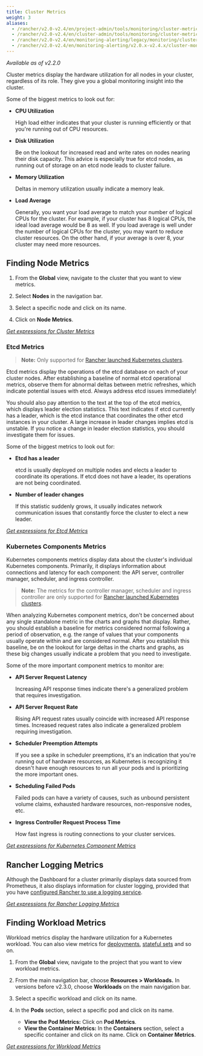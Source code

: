 ```yaml
---
title: Cluster Metrics
weight: 3
aliases:
  - /rancher/v2.0-v2.4/en/project-admin/tools/monitoring/cluster-metrics
  - /rancher/v2.0-v2.4/en/cluster-admin/tools/monitoring/cluster-metrics
  - /rancher/v2.0-v2.4/en/monitoring-alerting/legacy/monitoring/cluster-monitoring/cluster-metrics
  - /rancher/v2.0-v2.4/en/monitoring-alerting/v2.0.x-v2.4.x/cluster-monitoring/cluster-metrics
---
```


_Available as of v2.2.0_

Cluster metrics display the hardware utilization for all nodes in your cluster, regardless of its role. They give you a global monitoring insight into the cluster.

Some of the biggest metrics to look out for:

- **CPU Utilization**

    High load either indicates that your cluster is running efficiently or that you're running out of CPU resources.

- **Disk Utilization**

    Be on the lookout for increased read and write rates on nodes nearing their disk capacity. This advice is especially true for etcd nodes, as running out of storage on an etcd node leads to cluster failure.

- **Memory Utilization**

    Deltas in memory utilization usually indicate a memory leak.

- **Load Average**

     Generally, you want your load average to match your number of logical CPUs for the cluster. For example, if your cluster has 8 logical CPUs, the ideal load average would be 8 as well. If you load average is well under the number of logical CPUs for the cluster, you may want to reduce cluster resources. On the other hand, if your average is over 8, your cluster may need more resources.

## Finding Node Metrics

1. From the **Global** view, navigate to the cluster that you want to view metrics.

1. Select **Nodes** in the navigation bar.

1. Select a specific node and click on its name.

1. Click on **Node Metrics**.

[_Get expressions for Cluster Metrics_](./monitoring-alerting/v2.0.x-v2.4.x/cluster-monitoring/expression/#cluster-metrics)

### Etcd Metrics

>**Note:** Only supported for [Rancher launched Kubernetes clusters](./cluster-provisioning/rke-clusters.md).

Etcd metrics display the operations of the etcd database on each of your cluster nodes. After establishing a baseline of normal etcd operational metrics, observe them for abnormal deltas between metric refreshes, which indicate potential issues with etcd. Always address etcd issues immediately!

You should also pay attention to the text at the top of the etcd metrics, which displays leader election statistics. This text indicates if etcd currently has a leader, which is the etcd instance that coordinates the other etcd instances in your cluster. A large increase in leader changes implies etcd is unstable. If you notice a change in leader election statistics, you should investigate them for issues.

Some of the biggest metrics to look out for:

- **Etcd has a leader**

    etcd is usually deployed on multiple nodes and elects a leader to coordinate its operations. If etcd does not have a leader, its operations are not being coordinated.

- **Number of leader changes**

    If this statistic suddenly grows, it usually indicates network communication issues that constantly force the cluster to elect a new leader.

[_Get expressions for Etcd Metrics_](./monitoring-alerting/v2.0.x-v2.4.x/cluster-monitoring/expression/#etcd-metrics)

### Kubernetes Components Metrics

Kubernetes components metrics display data about the cluster's individual Kubernetes components. Primarily, it displays information about connections and latency for each component: the API server, controller manager, scheduler, and ingress controller.

>**Note:** The metrics for the controller manager, scheduler and ingress controller are only supported for [Rancher launched Kubernetes clusters](./cluster-provisioning/rke-clusters.md).

When analyzing Kubernetes component metrics, don't be concerned about any single standalone metric in the charts and graphs that display. Rather, you should establish a baseline for metrics considered normal following a period of observation, e.g. the range of values that your components usually operate within and are considered normal. After you establish this baseline, be on the lookout for large deltas in the charts and graphs, as these big changes usually indicate a problem that you need to investigate.

Some of the more important component metrics to monitor are:

- **API Server Request Latency**

    Increasing API response times indicate there's a generalized problem that requires investigation.

- **API Server Request Rate**

    Rising API request rates usually coincide with increased API response times. Increased request rates also indicate a generalized problem requiring investigation.

- **Scheduler Preemption Attempts**

    If you see a spike in scheduler preemptions, it's an indication that you're running out of hardware resources, as Kubernetes is recognizing it doesn't have enough resources to run all your pods and is prioritizing the more important ones.

- **Scheduling Failed Pods**

    Failed pods can have a variety of causes, such as unbound persistent volume claims, exhausted hardware resources, non-responsive nodes, etc.

- **Ingress Controller Request Process Time**

    How fast ingress is routing connections to your cluster services.

[_Get expressions for Kubernetes Component Metrics_](./monitoring-alerting/legacy/monitoring/cluster-monitoring/expression/#kubernetes-components-metrics)

## Rancher Logging Metrics

Although the Dashboard for a cluster primarily displays data sourced from Prometheus, it also displays information for cluster logging, provided that you have [configured Rancher to use a logging service](./cluster-admin/tools/logging.md).

[_Get expressions for Rancher Logging Metrics_](./monitoring-alerting/v2.0.x-v2.4.x/cluster-monitoring/expression/#rancher-logging-metrics)

## Finding Workload Metrics

Workload metrics display the hardware utilization for a Kubernetes workload. You can also view metrics for [deployments](https://kubernetes.io/docs/concepts/workloads/controllers/deployment.md), [stateful sets](https://kubernetes.io/docs/concepts/workloads/controllers/statefulset.md) and so on.

1. From the **Global** view, navigate to the project that you want to view workload metrics.

1. From the main navigation bar, choose **Resources > Workloads.** In versions before v2.3.0, choose **Workloads** on the main navigation bar.

1. Select a specific workload and click on its name.

1. In the **Pods** section, select a specific pod and click on its name.

    - **View the Pod Metrics:** Click on **Pod Metrics**.
    - **View the Container Metrics:** In the **Containers** section, select a specific container and click on its name. Click on **Container Metrics**.

[_Get expressions for Workload Metrics_](./monitoring-alerting/v2.0.x-v2.4.x/cluster-monitoring/expression/#workload-metrics)
